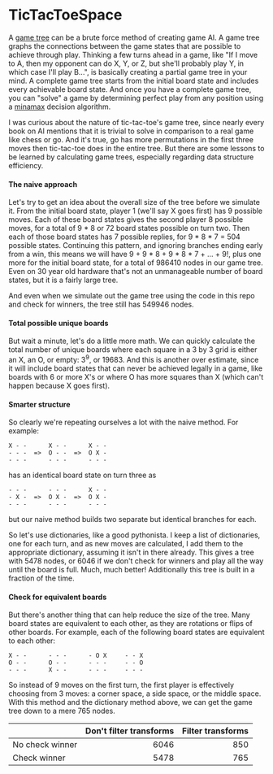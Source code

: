 # TicTacToeSpace

A [game tree](https://en.wikipedia.org/wiki/Game_tree) can be a brute force method of creating game AI. A game tree graphs the connections between the game states that are possible to achieve through play. Thinking a few turns ahead in a game, like "If I move to A, then my opponent can do X, Y, or Z, but she'll probably play Y, in which case I'll play B...", is basically creating a partial game tree in your mind. A complete game tree starts from the initial board state and includes every achievable board state. And once you have a complete game tree, you can "solve" a game by determining perfect play from any position using a [minamax](https://en.wikipedia.org/wiki/Minimax) decision algorithm.

I was curious about the nature of tic-tac-toe's game tree, since nearly every book on AI mentions that it is trivial to solve in comparison to a real game like chess or go. And it's true, go has more permutations in the first three moves then tic-tac-toe does in the entire tree. But there are some lessons to be learned by calculating game trees, especially regarding data structure efficiency.

#### The naive approach
Let's try to get an idea about the overall size of the tree before we simulate it. From the initial board state, player 1 (we'll say X goes first) has 9 possible moves. Each of these board states gives the second player 8 possible moves, for a total of 9 * 8 or 72 board states possible on turn two. Then each of those board states has 7 possible replies, for 9 * 8 * 7 = 504 possible states. Continuing this pattern, and ignoring branches ending early from a win, this means we will have 9 + 9 * 8 + 9 * 8 * 7 + ... + 9!, plus one more for the initial board state, for a total of 986410 nodes in our game tree. Even on 30 year old hardware that's not an unmanageable number of board states, but it is a fairly large tree.

And even when we simulate out the game tree using the code in this repo and check for winners, the tree still has 549946 nodes.

#### Total possible unique boards

But wait a minute, let's do a little more math. We can quickly calculate the total number of unique boards where each square in a 3 by 3 grid is either an X, an O, or empty: 3<sup>9</sup>, or 19683. And this is another over estimate, since it will include board states that can never be achieved legally in a game, like boards with 6 or more X's or where O has more squares than X (which can't happen because X goes first).

#### Smarter structure

So clearly we're repeating ourselves a lot with the naive method. For example:
```
X - -      X - -      X - -
- - -  =>  O - -  =>  O X -
- - -      - - -      - - -
```
has an identical board state on turn three as
```
- - -      - - -      X - -
- X -  =>  O X -  =>  O X -
- - -      - - -      - - -
```
but our naive method builds two separate but identical branches for each.

So let's use dictionaries, like a good pythonista. I keep a list of dictionaries, one for each turn, and as new moves are calculated, I add them to the appropriate dictionary, assuming it isn't in there already. This gives a tree with 5478 nodes, or 6046 if we don't check for winners and play all the way until the board is full. Much, much better! Additionally this tree is built in a fraction of the time.

#### Check for equivalent boards

But there's another thing that can help reduce the size of the tree. Many board states are equivalent to each other, as they are rotations or flips of other boards. For example, each of the following board states are equivalent to each other:
```
X - -      - - -      - O X     - - X
O - -      O - -      - - -     - - O
- - -      X - -      - - -     - - -
```
So instead of 9 moves on the first turn, the first player is effectively choosing from 3 moves: a corner space, a side space, or the middle space. With this method and the dictionary method above, we can get the game tree down to a mere 765 nodes.

|                 | Don't filter transforms | Filter transforms |
| --------------- | -----------------------:| -----------------:|
| No check winner |                    6046 |               850 |
| Check winner    |                    5478 |               765 |
